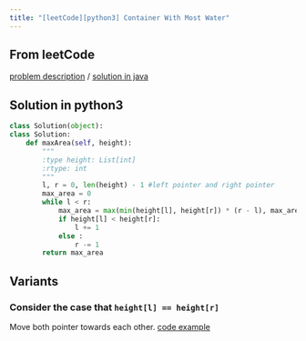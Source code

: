 ```yaml
---
title: "[leetCode][python3] Container With Most Water"
---
```


## From leetCode
[problem description](https://leetcode.com/problems/container-with-most-water/description/)
/
[solution in java](https://leetcode.com/problems/container-with-most-water/solution/#approach-2-two-pointer-approach)


## Solution in python3
```python
class Solution(object):
class Solution:
    def maxArea(self, height):
        """
        :type height: List[int]
        :rtype: int
        """
        l, r = 0, len(height) - 1 #left pointer and right pointer 
        max_area = 0
        while l < r:
            max_area = max(min(height[l], height[r]) * (r - l), max_area)
            if height[l] < height[r]:
                l += 1
            else :
                r -= 1
        return max_area
```

## Variants

### Consider the case that `height[l] == height[r]`
Move both pointer towards each other. [code example](http://bangbingsyb.blogspot.com/2014/11/leetcode-container-with-most-water.html)